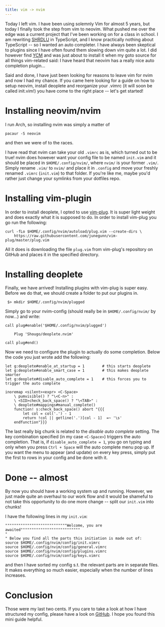 ```yaml
---
title: vim -> nvim
---
```


Today I left vim. I have been using solemnly Vim for almost 5 years, but today
I finally took the step from vim to neovim. What pushed me over the edge was a
current project that I've been working on for a class in school. I am rewriting
[SHRDLU](https://en.wikipedia.org/wiki/SHRDLU) in TypeScript, and I know
practically nothing about TypeScript -- so I wanted an auto completer. I have
always been skeptical to plugins since I have often found them slowing down vim
quite a lot. I did however find
[YCM](https://github.com/Valloric/YouCompleteMe) and was just about to install
it when my goto source for all things vim-related said: I have heard that
neovim has a really nice auto completion plugin...

Said and done, I have just been looking for reasons to leave vim for nvim and
now I had my chance. If you came here looking for a guide on how to setup
neovim, install deoplete and reorganize your .vimrc (it will soon be called
init.vim!) you have come to the right place -- let's get started!

# Installing neovim/nvim #

I run Arch, so installing nvim was simply a matter of

```
pacaur -S neovim
```

and then we were of to the races.

I have read that nvim can take your old `.vimrc` as is, which turned out to be
true! nvim does however want your config file to be named `init.vim` and it
should be placed in `$HOME/.config/nvim/`, where `nvim/` is your former
`.vim/`. Simply rename `.vim/` to `nvim/` and place it in `.config` and move
your freshly renamed `.vimrc` (`init.vim`) to that folder. If you're like me,
maybe you'd rather just change your symlinks from your dotfiles repo.

# Installing vim-plugin #

In order to install deoplete, I opted to use
[vim-plug](https://github.com/junegunn/vim-plug). It is super light weight and
does exactly what it is supposed to do. In order to install vim-plug you go run
the following:

```
curl -fLo $HOME/.config/nvim/autoload/plug.vim --create-dirs \
    https://raw.githubusercontent.com/junegunn/vim-plug/master/plug.vim
```

All it does is downloading the file `plug.vim` from vim-plug's repository on
GitHub and places it in the specified directory.

# Installing deoplete #

Finally, we have arrived! Installing plugins with vim-plug is super easy.
Before we do that, we should create a folder to put our plugins in.

```
 $> mkdir $HOME/.config/nvim/plugged
```

Simply go to your nvim-config (should really be in `$HOME/.config/nvim/` by
now...) and write:

```
call plug#enable('$HOME/.config/nvim/plugged')

    Plug 'Shougo/deoplete.nvim'

call plug#end()
```

Now we need to configure the plugin to actually do some completion. Below the
code you just wrote add the following:

```
let g:deoplete#enable_at_startup = 1        # this starts deoplete
let g:deoplete#enable_smart_case = 1        # this makes deoplete smarter
let g:deoplete#disable_auto_complete = 1    # this forces you to trigger the auto complete 

inoremap <silent><expr> <C-Space>
    \ pumvisible() ? "\<C-n>" :
    \ <SID>check_back_space() ? "\<TAB>" :
    \ deoplete#mappings#manual_complete()
    function! s:check_back_space() abort "{{{
        let col = col('.') - 1
        return !col || getline('.')[col - 1]  =~ '\s'
    endfunction"}}}
```

The last really big chunk is related to the *disable auto complete* setting.
The key combination specified (in my case `<C-Space>`) triggers the auto
completion. That is, if `disable_auto_complete = 1`, you go on typing and only
when you press `Ctrl + Space` will the auto complete menu pop up. If you want
the menu to appear (and update) on every key press, simply put the first to
rows in your config and be done with it.

# Done -- almost #

By now you should have a working system up and running. However, we just made
quite an overhaul to our work flow and it would be shameful to not take this
opportunity to do one more change -- split our `init.vim` into chunks!

I have the following lines in my `init.vim`:

```
""""""""""""""""""""""""""""Welcome, you are awaited"""""""""""""""""""""""""""
"
" Below you find all the parts this initiation is made out of:
source $HOME/.config/nvim/config/init.vimrc
source $HOME/.config/nvim/config/general.vimrc
source $HOME/.config/nvim/config/plugins.vimrc
source $HOME/.config/nvim/config/keys.vimrc

```

and then I have sorted my config s.t. the relevant parts are in separate files.
It makes everything so much easier, especially when the number of lines
increases.

# Conclusion #

Those were my last two cents. If you care to take a look at how I have
structured my config, please have a look on
[GitHub](https://github.com/ErikThorsell/dotfiles/tree/master/nvim). I hope you
found this mini guide helpful.


